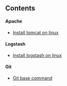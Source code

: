 ## Contents
#### Apache 
* [Install tomcat on linux](./linux/apache/tomcat-for-linux.md)

#### Logstash 
* [Install logstash on linux](./linux/logstash/logstash-for-linux.md)

#### Git
* [Git base command ](./linux/git-cmd.md)
